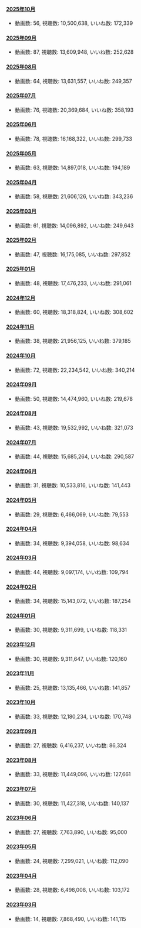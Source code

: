 #### [2025年10月](videos/202510 "wikilink")

-   動画数: 56, 視聴数: 10,500,638, いいね数: 172,339

#### [2025年09月](videos/202509 "wikilink")

-   動画数: 87, 視聴数: 13,609,948, いいね数: 252,628

#### [2025年08月](videos/202508 "wikilink")

-   動画数: 64, 視聴数: 13,631,557, いいね数: 249,357

#### [2025年07月](videos/202507 "wikilink")

-   動画数: 76, 視聴数: 20,369,684, いいね数: 358,193

#### [2025年06月](videos/202506 "wikilink")

-   動画数: 78, 視聴数: 16,168,322, いいね数: 299,733

#### [2025年05月](videos/202505 "wikilink")

-   動画数: 63, 視聴数: 14,897,018, いいね数: 194,189

#### [2025年04月](videos/202504 "wikilink")

-   動画数: 58, 視聴数: 21,606,126, いいね数: 343,236

#### [2025年03月](videos/202503 "wikilink")

-   動画数: 61, 視聴数: 14,096,892, いいね数: 249,643

#### [2025年02月](videos/202502 "wikilink")

-   動画数: 47, 視聴数: 16,175,085, いいね数: 297,852

#### [2025年01月](videos/202501 "wikilink")

-   動画数: 48, 視聴数: 17,476,233, いいね数: 291,061

#### [2024年12月](videos/202412 "wikilink")

-   動画数: 60, 視聴数: 18,318,824, いいね数: 308,602

#### [2024年11月](videos/202411 "wikilink")

-   動画数: 38, 視聴数: 21,956,125, いいね数: 379,185

#### [2024年10月](videos/202410 "wikilink")

-   動画数: 72, 視聴数: 22,234,542, いいね数: 340,214

#### [2024年09月](videos/202409 "wikilink")

-   動画数: 50, 視聴数: 14,474,960, いいね数: 219,678

#### [2024年08月](videos/202408 "wikilink")

-   動画数: 43, 視聴数: 19,532,992, いいね数: 321,073

#### [2024年07月](videos/202407 "wikilink")

-   動画数: 44, 視聴数: 15,685,264, いいね数: 290,587

#### [2024年06月](videos/202406 "wikilink")

-   動画数: 31, 視聴数: 10,533,816, いいね数: 141,443

#### [2024年05月](videos/202405 "wikilink")

-   動画数: 29, 視聴数: 6,466,069, いいね数: 79,553

#### [2024年04月](videos/202404 "wikilink")

-   動画数: 34, 視聴数: 9,394,058, いいね数: 98,634

#### [2024年03月](videos/202403 "wikilink")

-   動画数: 44, 視聴数: 9,097,174, いいね数: 109,794

#### [2024年02月](videos/202402 "wikilink")

-   動画数: 34, 視聴数: 15,143,072, いいね数: 187,254

#### [2024年01月](videos/202401 "wikilink")

-   動画数: 30, 視聴数: 9,311,699, いいね数: 118,331

#### [2023年12月](videos/202312 "wikilink")

-   動画数: 30, 視聴数: 9,311,647, いいね数: 120,160

#### [2023年11月](videos/202311 "wikilink")

-   動画数: 25, 視聴数: 13,135,466, いいね数: 141,857

#### [2023年10月](videos/202310 "wikilink")

-   動画数: 33, 視聴数: 12,180,234, いいね数: 170,748

#### [2023年09月](videos/202309 "wikilink")

-   動画数: 27, 視聴数: 6,416,237, いいね数: 86,324

#### [2023年08月](videos/202308 "wikilink")

-   動画数: 33, 視聴数: 11,449,096, いいね数: 127,661

#### [2023年07月](videos/202307 "wikilink")

-   動画数: 30, 視聴数: 11,427,318, いいね数: 140,137

#### [2023年06月](videos/202306 "wikilink")

-   動画数: 27, 視聴数: 7,763,890, いいね数: 95,000

#### [2023年05月](videos/202305 "wikilink")

-   動画数: 24, 視聴数: 7,299,021, いいね数: 112,090

#### [2023年04月](videos/202304 "wikilink")

-   動画数: 28, 視聴数: 6,498,008, いいね数: 103,172

#### [2023年03月](videos/202303 "wikilink")

-   動画数: 14, 視聴数: 7,868,490, いいね数: 141,115

